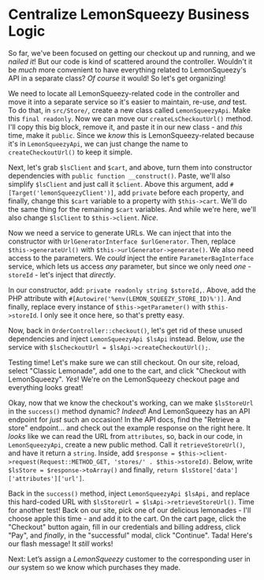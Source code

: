 # Centralize LemonSqueezy Business Logic

So far, we've been focused on getting our checkout up and running, and we
*nailed it*! But our code is kind of scattered around the controller. Wouldn't
it be *much* more convenient to have everything related to LemonSqueezy's API in
a separate class? *Of course* it would! So let's get organizing!

We need to locate all LemonSqueezy-related code in the controller and move it into
a separate service so it's easier to maintain, re-use, *and* test. To do that,
in `src/Store/`, create a new class called `LemonSqueezyApi`. Make this
`final readonly`. Now we can move our `createLsCheckoutUrl()` method. I'll copy
this big block, remove it, and paste it in our new class - and *this* time, make
it `public`. Since we *know* this is LemonSqueezy-related because it's in
`LemonSqueezyApi`, we can just change the name to `createCheckoutUrl()` to keep
it simple.

Next, let's grab `$lsClient` and `$cart`, and above, turn them into constructor
dependencies with `public function __construct()`. Paste, we'll also
simplify `$lsClient` and just call it `$client`. Above this argument, add
`#[Target('lemonSqueezyClient')]`, add `private` before each property, and
finally, change this `$cart` variable to a property with `$this->cart`. We'll do
the same thing for the remaining `$cart` variables. And while we're here, we'll
also change `$lsClient` to `$this->client`. *Nice*.

Now we need a service to generate URLs. We can inject that into the constructor
with `UrlGeneratorInterface $urlGenerator`. Then, replace `$this->generateUrl()`
with `$this->urlGenerator->generate()`. We also need access to the parameters.
We *could* inject the entire `ParameterBagInterface` service, which lets us
access *any* parameter, but since we only need *one* - `storeId` - let's inject
that *directly*.

In our constructor, add: `private readonly string $storeId,`. Above, add the PHP
attribute with `#[Autowire('%env(LEMON_SQUEEZY_STORE_ID)%')]`. And finally,
replace every instance of `$this->getParameter()` with `$this->storeId`. I only
see it once here, so that's pretty easy.

Now, back in `OrderController::checkout()`, let's get rid of these unused
dependencies and inject `LemonSqueezyApi $lsApi` instead. Below, *use* the
service with `$lsCheckoutUrl = $lsApi->createCheckoutUrl();`.

Testing time! Let's make sure we can still checkout. On our site, reload,
select "Classic Lemonade", add one to the cart, and click "Checkout with
LemonSqueezy". *Yes*! We're on the LemonSqueezy checkout page and everything
looks great!

Okay, now that we know the checkout's working, can we make `$lsStoreUrl` in the
`success()` method dynamic? *Indeed*! And LemonSqueezy has an API endpoint for
*just* such an occasion! In the API docs, find the "Retrieve a store"
endpoint... and check out the example response on the right here. It *looks*
like we can read the URL from `attributes`, so, back in our code, in
`LemonSqueezyApi`, create a new public method. Call it `retrieveStoreUrl()`, and
have it return a `string`. Inside, add
`$response = $this->client->request(Request::METHOD_GET, 'stores/' . $this->storeId)`.
Below, write `$lsStore = $response->toArray()` and finally,
`return $lsStore['data']['attributes']['url']`.

Back in the `success()` method, inject `LemonSqueezyApi $lsApi,` and replace
this hard-coded URL with `$lsStoreUrl = $lsApi->retrieveStoreUrl()`. Time for
another test! Back on our site, pick one of our delicious lemonades - I'll
choose apple this time - and add it to the cart. On the cart page, click the
"Checkout" button again, fill in our credentials and billing address, click
"Pay", and *finally*, in the "successful" modal, click "Continue". Tada! Here's
our flash message! It *still* works!

Next: Let’s assign a *LemonSqueezy* customer to the corresponding user in *our*
system so we know which purchases they made.
